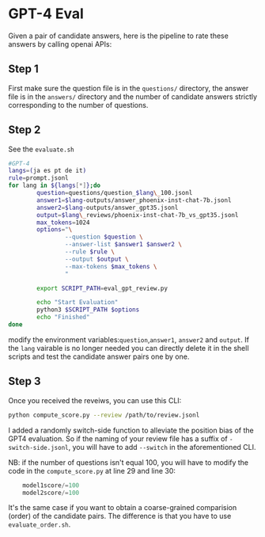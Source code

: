 # GPT-4 Eval

Given a pair of candidate answers, here is the pipeline to rate these answers by calling openai APIs:

## Step 1 
First make sure the question file is in the `questions/` directory, the answer file is in the `answers/` directory and the number of candidate answers strictly corresponding to the number of questions. 

## Step 2
See the `evaluate.sh`
```bash
#GPT-4
langs=(ja es pt de it)
rule=prompt.jsonl
for lang in ${langs[*]};do
        question=questions/question_$lang\_100.jsonl
        answer1=$lang-outputs/answer_phoenix-inst-chat-7b.jsonl
        answer2=$lang-outputs/answer_gpt35.jsonl  
        output=$lang\_reviews/phoenix-inst-chat-7b_vs_gpt35.jsonl
        max_tokens=1024
        options="\
                --question $question \
                --answer-list $answer1 $answer2 \
                --rule $rule \
                --output $output \
                --max-tokens $max_tokens \
                "

        export SCRIPT_PATH=eval_gpt_review.py

        echo "Start Evaluation"
        python3 $SCRIPT_PATH $options
        echo "Finished"
done

```

modify the environment variables:`question`,`answer1`, `answer2` and `output`. If the `lang` vairable is no longer needed you can directly delete it in the shell scripts and test the candidate answer pairs one by one.

## Step 3

Once you received the reveiws, you can use this CLI:
```bash
python compute_score.py --review /path/to/review.jsonl
```
I added a randomly switch-side function to alleviate the position bias of the GPT4 evaluation. So if the naming of your review file has a suffix of `-switch-side.jsonl`, you will have to add `--switch` in the aforementioned CLI.

NB: if the number of questions isn't equal 100, you will have to modify the code in the `compute_score.py` at line 29 and line 30:
```python
    model1score/=100
    model2score/=100
```


It's the same case if you want to obtain a coarse-grained comparision (order) of the candidate pairs. 
The difference is that you have to use `evaluate_order.sh`.

